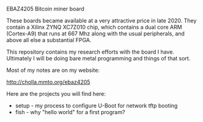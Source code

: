EBAZ4205 Bitcoin miner board

These boards became available at a very attractive price in late 2020.
They contain a Xilinx ZYNQ XC7Z010 chip, which contains a dual core ARM
(Cortex-A9) that runs at 667 Mhz along with the usual peripherals, and
above all else a substantial FPGA.

This repository contains my research efforts with the board I have.
Ultimately I will be doing bare metal programming and things of
that sort.

Most of my notes are on my website:

http://cholla.mmto.org/ebaz4205

Here are the projects you will find here:

* setup - my process to configure U-Boot for network tftp booting
* fish - why "hello world" for a first program?
